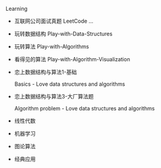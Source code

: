 Learning

- 互联网公司面试真题         LeetCode ...

- 玩转数据结构                    Play-with-Data-Structures

- 玩转算法                            Play-with-Algorithms

- 看得见的算法                    Play-with-Algorithm-Visualization

- 恋上数据结构与算法1-基础

   Basics - Love data structures and algorithms

- 恋上数据结构与算法3-大厂算法题

   Algorithm problem  - Love data structures and algorithms

- 线性代数

- 机器学习

- 图论算法

- 经典应用